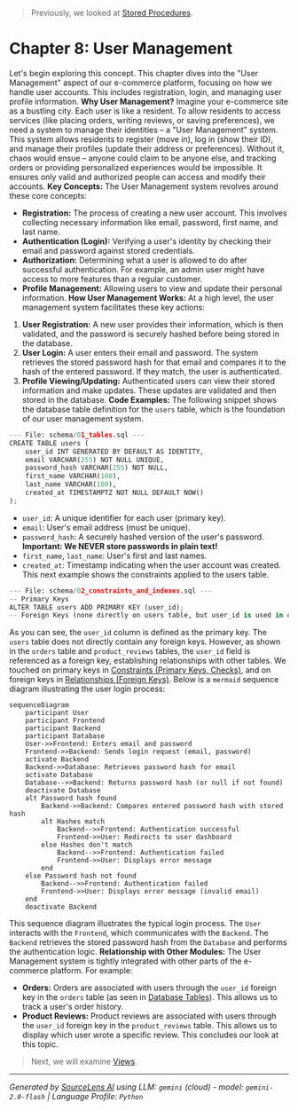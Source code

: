 > Previously, we looked at [Stored Procedures](07_stored-procedures.md).

# Chapter 8: User Management
Let's begin exploring this concept. This chapter dives into the "User Management" aspect of our e-commerce platform, focusing on how we handle user accounts. This includes registration, login, and managing user profile information.
**Why User Management?**
Imagine your e-commerce site as a bustling city. Each user is like a resident. To allow residents to access services (like placing orders, writing reviews, or saving preferences), we need a system to manage their identities – a "User Management" system. This system allows residents to register (move in), log in (show their ID), and manage their profiles (update their address or preferences). Without it, chaos would ensue – anyone could claim to be anyone else, and tracking orders or providing personalized experiences would be impossible. It ensures only valid and authorized people can access and modify their accounts.
**Key Concepts:**
The User Management system revolves around these core concepts:
*   **Registration:** The process of creating a new user account. This involves collecting necessary information like email, password, first name, and last name.
*   **Authentication (Login):** Verifying a user's identity by checking their email and password against stored credentials.
*   **Authorization:** Determining what a user is allowed to do after successful authentication. For example, an admin user might have access to more features than a regular customer.
*   **Profile Management:** Allowing users to view and update their personal information.
**How User Management Works:**
At a high level, the user management system facilitates these key actions:
1.  **User Registration:** A new user provides their information, which is then validated, and the password is securely hashed before being stored in the database.
2.  **User Login:** A user enters their email and password. The system retrieves the stored password hash for that email and compares it to the hash of the entered password. If they match, the user is authenticated.
3.  **Profile Viewing/Updating:** Authenticated users can view their stored information and make updates. These updates are validated and then stored in the database.
**Code Examples:**
The following snippet shows the database table definition for the `users` table, which is the foundation of our user management system.
```python
--- File: schema/01_tables.sql ---
CREATE TABLE users (
    user_id INT GENERATED BY DEFAULT AS IDENTITY,
    email VARCHAR(255) NOT NULL UNIQUE,
    password_hash VARCHAR(255) NOT NULL,
    first_name VARCHAR(100),
    last_name VARCHAR(100),
    created_at TIMESTAMPTZ NOT NULL DEFAULT NOW()
);
```
*   `user_id`: A unique identifier for each user (primary key).
*   `email`: User's email address (must be unique).
*   `password_hash`: A securely hashed version of the user's password. **Important: We NEVER store passwords in plain text!**
*   `first_name`, `last_name`: User's first and last names.
*   `created_at`: Timestamp indicating when the user account was created.
This next example shows the constraints applied to the users table.
```python
--- File: schema/02_constraints_and_indexes.sql ---
-- Primary Keys
ALTER TABLE users ADD PRIMARY KEY (user_id);
-- Foreign Keys (none directly on users table, but user_id is used in other tables)
```
As you can see, the `user_id` column is defined as the primary key. The `users` table does not directly contain any foreign keys. However, as shown in the `orders` table and `product_reviews` tables, the `user_id` field is referenced as a foreign key, establishing relationships with other tables. We touched on primary keys in [Constraints (Primary Keys, Checks)](02_constraints-primary-keys-checks.md), and on foreign keys in [Relationships (Foreign Keys)](04_relationships-foreign-keys.md).
Below is a `mermaid` sequence diagram illustrating the user login process:
```mermaid
sequenceDiagram
    participant User
    participant Frontend
    participant Backend
    participant Database
    User->>Frontend: Enters email and password
    Frontend->>Backend: Sends login request (email, password)
    activate Backend
    Backend->>Database: Retrieves password hash for email
    activate Database
    Database-->>Backend: Returns password hash (or null if not found)
    deactivate Database
    alt Password hash found
        Backend->>Backend: Compares entered password hash with stored hash
        alt Hashes match
            Backend-->>Frontend: Authentication successful
            Frontend->>User: Redirects to user dashboard
        else Hashes don't match
            Backend-->>Frontend: Authentication failed
            Frontend->>User: Displays error message
        end
    else Password hash not found
        Backend-->>Frontend: Authentication failed
        Frontend->>User: Displays error message (invalid email)
    end
    deactivate Backend
```
This sequence diagram illustrates the typical login process. The `User` interacts with the `Frontend`, which communicates with the `Backend`. The `Backend` retrieves the stored password hash from the `Database` and performs the authentication logic.
**Relationship with Other Modules:**
The User Management system is tightly integrated with other parts of the e-commerce platform. For example:
*   **Orders:** Orders are associated with users through the `user_id` foreign key in the `orders` table (as seen in [Database Tables](01_database-tables.md)). This allows us to track a user's order history.
*   **Product Reviews:** Product reviews are associated with users through the `user_id` foreign key in the `product_reviews` table. This allows us to display which user wrote a specific review.
This concludes our look at this topic.

> Next, we will examine [Views](09_views.md).


---

*Generated by [SourceLens AI](https://github.com/openXFlow/sourceLensAI) using LLM: `gemini` (cloud) - model: `gemini-2.0-flash` | Language Profile: `Python`*